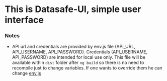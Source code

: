 # This is Datasafe-UI, simple user interface

### Notes
- API url and credentials are provided by env.js file (API_URL, API_USERNAME, API_PASSWORD). 
Credentials (API_USERNAME, API_PASSWORD) are intended for local use only. 
This file will be available within `dist` folder after `ng build` so there is no need to
recompile just to change variables.
If one wants to override them he can change [env.js](datasafe-ui/src/env.js)